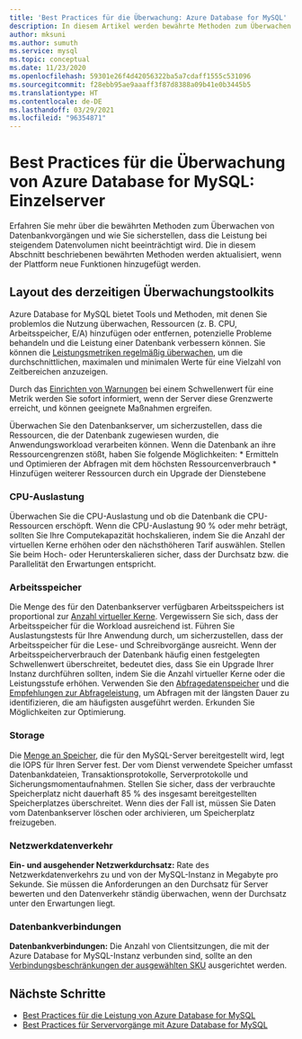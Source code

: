 ```yaml
---
title: 'Best Practices für die Überwachung: Azure Database for MySQL'
description: In diesem Artikel werden bewährte Methoden zum Überwachen Ihrer Azure Database for MySQL-Instanzen beschrieben.
author: mksuni
ms.author: sumuth
ms.service: mysql
ms.topic: conceptual
ms.date: 11/23/2020
ms.openlocfilehash: 59301e26f4d42056322ba5a7cdaff1555c531096
ms.sourcegitcommit: f28ebb95ae9aaaff3f87d8388a09b41e0b3445b5
ms.translationtype: HT
ms.contentlocale: de-DE
ms.lasthandoff: 03/29/2021
ms.locfileid: "96354871"
---
```

# <a name="best-practices-for-monitoring-azure-database-for-mysql--single-server"></a>Best Practices für die Überwachung von Azure Database for MySQL: Einzelserver

Erfahren Sie mehr über die bewährten Methoden zum Überwachen von Datenbankvorgängen und wie Sie sicherstellen, dass die Leistung bei steigendem Datenvolumen nicht beeinträchtigt wird. Die in diesem Abschnitt beschriebenen bewährten Methoden werden aktualisiert, wenn der Plattform neue Funktionen hinzugefügt werden.

## <a name="layout-of-the-current-monitoring-toolkit"></a>Layout des derzeitigen Überwachungstoolkits

Azure Database for MySQL bietet Tools und Methoden, mit denen Sie problemlos die Nutzung überwachen, Ressourcen (z. B. CPU, Arbeitsspeicher, E/A) hinzufügen oder entfernen, potenzielle Probleme behandeln und die Leistung einer Datenbank verbessern können. Sie können die [Leistungsmetriken regelmäßig überwachen](concepts-monitoring.md#metrics), um die durchschnittlichen, maximalen und minimalen Werte für eine Vielzahl von Zeitbereichen anzuzeigen.

Durch das [Einrichten von Warnungen](howto-alert-on-metric.md#create-an-alert-rule-on-a-metric-from-the-azure-portal) bei einem Schwellenwert für eine Metrik werden Sie sofort informiert, wenn der Server diese Grenzwerte erreicht, und können geeignete Maßnahmen ergreifen.  

Überwachen Sie den Datenbankserver, um sicherzustellen, dass die Ressourcen, die der Datenbank zugewiesen wurden, die Anwendungsworkload verarbeiten können. Wenn die Datenbank an ihre Ressourcengrenzen stößt, haben Sie folgende Möglichkeiten:
    * Ermitteln und Optimieren der Abfragen mit dem höchsten Ressourcenverbrauch 
    * Hinzufügen weiterer Ressourcen durch ein Upgrade der Dienstebene

### <a name="cpu-utilization"></a>CPU-Auslastung
Überwachen Sie die CPU-Auslastung und ob die Datenbank die CPU-Ressourcen erschöpft. Wenn die CPU-Auslastung 90 % oder mehr beträgt, sollten Sie Ihre Computekapazität hochskalieren, indem Sie die Anzahl der virtuellen Kerne erhöhen oder den nächsthöheren Tarif auswählen.  Stellen Sie beim Hoch- oder Herunterskalieren sicher, dass der Durchsatz bzw. die Parallelität den Erwartungen entspricht. 

### <a name="memory"></a>Arbeitsspeicher 
Die Menge des für den Datenbankserver verfügbaren Arbeitsspeichers ist proportional zur [Anzahl virtueller Kerne](concepts-pricing-tiers.md). Vergewissern Sie sich, dass der Arbeitsspeicher für die Workload ausreichend ist. Führen Sie Auslastungstests für Ihre Anwendung durch, um sicherzustellen, dass der Arbeitsspeicher für die Lese- und Schreibvorgänge ausreicht. Wenn der Arbeitsspeicherverbrauch der Datenbank häufig einen festgelegten Schwellenwert überschreitet, bedeutet dies, dass Sie ein Upgrade Ihrer Instanz durchführen sollten, indem Sie die Anzahl virtueller Kerne oder die Leistungsstufe erhöhen. Verwenden Sie den [Abfragedatenspeicher](concepts-query-store.md) und die [Empfehlungen zur Abfrageleistung](concepts-performance-recommendations.md), um Abfragen mit der längsten Dauer zu identifizieren, die am häufigsten ausgeführt werden. Erkunden Sie Möglichkeiten zur Optimierung. 

### <a name="storage"></a>Storage 
Die [Menge an Speicher](howto-create-manage-server-portal.md#scale-compute-and-storage), die für den MySQL-Server bereitgestellt wird, legt die IOPS für Ihren Server fest. Der vom Dienst verwendete Speicher umfasst Datenbankdateien, Transaktionsprotokolle, Serverprotokolle und Sicherungsmomentaufnahmen. Stellen Sie sicher, dass der verbrauchte Speicherplatz nicht dauerhaft 85 % des insgesamt bereitgestellten Speicherplatzes überschreitet. Wenn dies der Fall ist, müssen Sie Daten vom Datenbankserver löschen oder archivieren, um Speicherplatz freizugeben. 

### <a name="network-traffic"></a>Netzwerkdatenverkehr 

**Ein- und ausgehender Netzwerkdurchsatz:** Rate des Netzwerkdatenverkehrs zu und von der MySQL-Instanz in Megabyte pro Sekunde. Sie müssen die Anforderungen an den Durchsatz für Server bewerten und den Datenverkehr ständig überwachen, wenn der Durchsatz unter den Erwartungen liegt. 

### <a name="database-connections"></a>Datenbankverbindungen 
**Datenbankverbindungen:** Die Anzahl von Clientsitzungen, die mit der Azure Database for MySQL-Instanz verbunden sind, sollte an den [Verbindungsbeschränkungen der ausgewählten SKU](concepts-server-parameters.md#max_connections) ausgerichtet werden. 


## <a name="next-steps"></a>Nächste Schritte

- [Best Practices für die Leistung von Azure Database for MySQL](concept-performance-best-practices.md)
- [Best Practices für Servervorgänge mit Azure Database for MySQL](concept-operation-excellence-best-practices.md)
